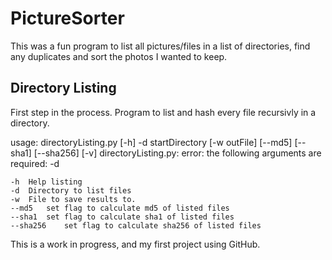 # PictureSorter
This was a fun program to list all pictures/files in a list of directories, find any duplicates and
sort the photos I wanted to keep. 

## Directory Listing
First step in the process. Program to list and hash every file recursivly in a directory.

usage: directoryListing.py [-h] -d startDirectory [-w outFile] [--md5] [--sha1] [--sha256] [-v]
directoryListing.py: error: the following arguments are required: -d

    -h  Help listing
    -d  Directory to list files
    -w  File to save results to.
    --md5   set flag to calculate md5 of listed files
    --sha1  set flag to calculate sha1 of listed files
    --sha256    set flag to calculate sha256 of listed files

This is a work in progress, and my first project using GitHub. 